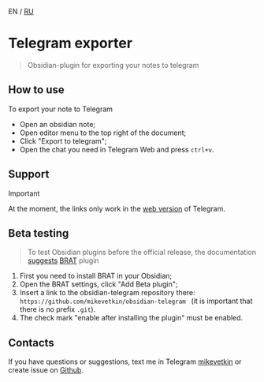 EN / [RU](https://github.com/mikevetkin/obsidian-telegram/blob/main/README.ru.md)

# Telegram exporter

> Obsidian-plugin for exporting your notes to telegram

## How to use

To export your note to Telegram

- Open an obsidian note;
- Open editor menu to the top right of the document;
- Click "Export to telegram";
- Open the chat you need in Telegram Web and press `ctrl+v`.

## Support

> [!IMPORTANT]
> At the moment, the links only work in the [web version](https://web.telegram.org/) of Telegram.

## Beta testing

> To test Obsidian plugins before the official release, the documentation [suggests](https://docs.obsidian.md/Plugins/Releasing/Beta-testing+plugins) [BRAT](obsidian://show-plugin?id=obsidian42-brat) plugin

1. First you need to install BRAT in your Obsidian;
2. Open the BRAT settings, click "Add Beta plugin";
3. Insert a link to the obsidian-telegram repository there: `https://github.com/mikevetkin/obsidian-telegram ` (it is important that there is no prefix `.git`).
4. The check mark "enable after installing the plugin" must be enabled.

## Contacts

If you have questions or suggestions, text me in Telegram [mikevetkin](https://mikevetkin.t.me) or create issue on [Github](https://github.com/mikevetkin/obsidian-telegram).
